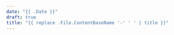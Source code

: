 ```yaml
---
date: "{{ .Date }}"
draft: true
title: "{{ replace .File.ContentBaseName '-' ' ' | title }}"
---
```


